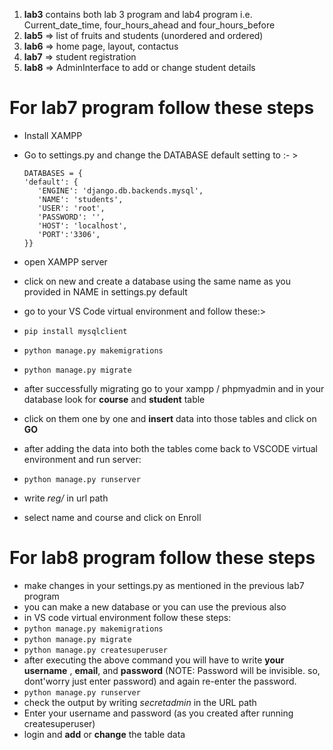 1. **lab3** contains both lab 3 program and lab4 program i.e. Current_date_time, four_hours_ahead and four_hours_before
2. **lab5** => list of fruits and students (unordered and ordered)
3. **lab6** => home page, layout, contactus
4. **lab7** => student registration
5. **lab8** => AdminInterface to add or change student details



# For lab7 program follow these steps
- Install XAMPP 
- Go to settings.py and change the DATABASE default setting to :- >
     ```
  DATABASES = {
    'default': {
        'ENGINE': 'django.db.backends.mysql',
        'NAME': 'students',
        'USER': 'root',
        'PASSWORD': '',
        'HOST': 'localhost',
        'PORT':'3306',
    }}
    ```
     
- open XAMPP server
- click on new and create a database using the same name as you provided in NAME in settings.py default
- go to your VS Code virtual environment and follow these:>
-  ```pip install mysqlclient```
-  ```python manage.py makemigrations```
-  ```python manage.py migrate```
-  after successfully migrating go to your xampp / phpmyadmin and in your database look for **course** and **student** table
-  click on them one by one and **insert** data into those tables and click on **GO**
-  after adding the data into both the tables come back to VSCODE virtual environment and run server:
-  ```python manage.py runserver```
-  write *reg/*  in url path
-  select name and course and click on Enroll


# For lab8 program follow these steps
- make changes in your settings.py as mentioned in the previous lab7 program
- you can make a new database or you can use the previous also
- in VS code virtual environment follow these steps:
-  ```python manage.py makemigrations```
-  ```python manage.py migrate```
-  ```python manage.py createsuperuser```
-  after executing the above command you will have to write **your username** , **email**, and **password** (NOTE: Password will be invisible. so, dont'worry just enter password) and again re-enter the password.
-  ```python manage.py runserver```
-  check the output by writing *secretadmin* in the URL path
-  Enter your username and password (as you created after running createsuperuser)
-  login and **add** or **change** the table data

